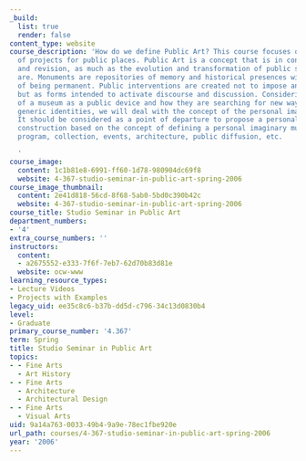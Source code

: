 ```yaml
---
_build:
  list: true
  render: false
content_type: website
course_description: 'How do we define Public Art? This course focuses on the production
  of projects for public places. Public Art is a concept that is in constant discussion
  and revision, as much as the evolution and transformation of public spaces and cities
  are. Monuments are repositories of memory and historical presences with the expectation
  of being permanent. Public interventions are created not to impose and be temporary,
  but as forms intended to activate discourse and discussion. Considering the concept
  of a museum as a public device and how they are searching for new ways of avoiding
  generic identities, we will deal with the concept of the personal imaginary museum.
  It should be considered as a point of departure to propose a personal individual
  construction based on the concept of defining a personal imaginary museum - concept,
  program, collection, events, architecture, public diffusion, etc.

  '
course_image:
  content: 1c1b81e8-6991-ff60-1d78-980904dc69f8
  website: 4-367-studio-seminar-in-public-art-spring-2006
course_image_thumbnail:
  content: 2e41d818-56cd-8f68-5ab0-5bd0c390b42c
  website: 4-367-studio-seminar-in-public-art-spring-2006
course_title: Studio Seminar in Public Art
department_numbers:
- '4'
extra_course_numbers: ''
instructors:
  content:
  - a2675552-e333-7f6f-7eb7-62d70b83d81e
  website: ocw-www
learning_resource_types:
- Lecture Videos
- Projects with Examples
legacy_uid: ee35c8c6-b37b-dd5d-c796-34c13d0830b4
level:
- Graduate
primary_course_number: '4.367'
term: Spring
title: Studio Seminar in Public Art
topics:
- - Fine Arts
  - Art History
- - Fine Arts
  - Architecture
  - Architectural Design
- - Fine Arts
  - Visual Arts
uid: 9a14a763-0033-49b4-9a9e-78ec1fbe920e
url_path: courses/4-367-studio-seminar-in-public-art-spring-2006
year: '2006'
---
```

